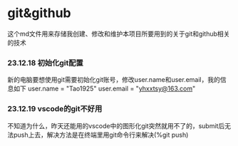 # git&github
这个md文件用来存储我创建、修改和维护本项目所要用到的关于git和github相关的技术
### 23.12.18 初始化git配置
新的电脑要想使用git需要初始化git账号，修改user.name和user.email，我的信息如下
user.name  = "Tao1925"
user.email = "yhxxtsy@163.com"
### 23.12.19 vscode的git不好用
不知道为什么，昨天还能用的vscode中的图形化git突然就用不了的，submit后无法push上去，解决方法是在终端里用git命令行来解决(%git push)